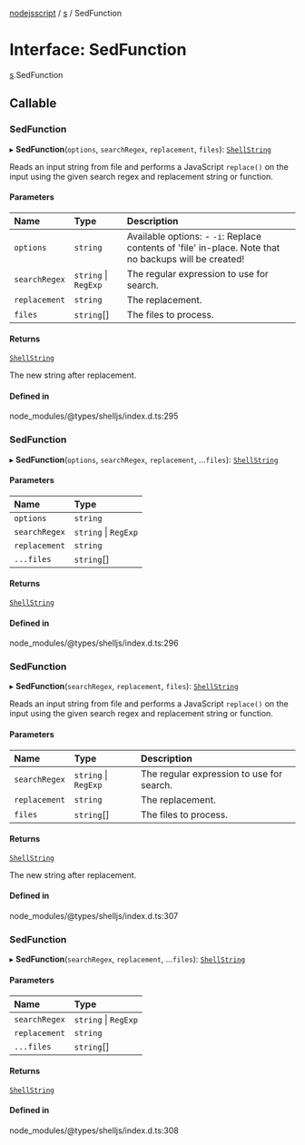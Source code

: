 [nodejsscript](../README.md) / [s](../modules/s.md) / SedFunction

# Interface: SedFunction

[s](../modules/s.md).SedFunction

## Callable

### SedFunction

▸ **SedFunction**(`options`, `searchRegex`, `replacement`, `files`): [`ShellString`](../modules/s.md#shellstring)

Reads an input string from file and performs a JavaScript `replace()`
on the input using the given search regex and replacement string or function.

#### Parameters

| Name | Type | Description |
| :------ | :------ | :------ |
| `options` | `string` | Available options:        - `-i`: Replace contents of 'file' in-place. Note that no backups will be created! |
| `searchRegex` | `string` \| `RegExp` | The regular expression to use for search. |
| `replacement` | `string` | The replacement. |
| `files` | `string`[] | The files to process. |

#### Returns

[`ShellString`](../modules/s.md#shellstring)

The new string after replacement.

#### Defined in

node_modules/@types/shelljs/index.d.ts:295

### SedFunction

▸ **SedFunction**(`options`, `searchRegex`, `replacement`, ...`files`): [`ShellString`](../modules/s.md#shellstring)

#### Parameters

| Name | Type |
| :------ | :------ |
| `options` | `string` |
| `searchRegex` | `string` \| `RegExp` |
| `replacement` | `string` |
| `...files` | `string`[] |

#### Returns

[`ShellString`](../modules/s.md#shellstring)

#### Defined in

node_modules/@types/shelljs/index.d.ts:296

### SedFunction

▸ **SedFunction**(`searchRegex`, `replacement`, `files`): [`ShellString`](../modules/s.md#shellstring)

Reads an input string from file and performs a JavaScript `replace()`
on the input using the given search regex and replacement string or function.

#### Parameters

| Name | Type | Description |
| :------ | :------ | :------ |
| `searchRegex` | `string` \| `RegExp` | The regular expression to use for search. |
| `replacement` | `string` | The replacement. |
| `files` | `string`[] | The files to process. |

#### Returns

[`ShellString`](../modules/s.md#shellstring)

The new string after replacement.

#### Defined in

node_modules/@types/shelljs/index.d.ts:307

### SedFunction

▸ **SedFunction**(`searchRegex`, `replacement`, ...`files`): [`ShellString`](../modules/s.md#shellstring)

#### Parameters

| Name | Type |
| :------ | :------ |
| `searchRegex` | `string` \| `RegExp` |
| `replacement` | `string` |
| `...files` | `string`[] |

#### Returns

[`ShellString`](../modules/s.md#shellstring)

#### Defined in

node_modules/@types/shelljs/index.d.ts:308
